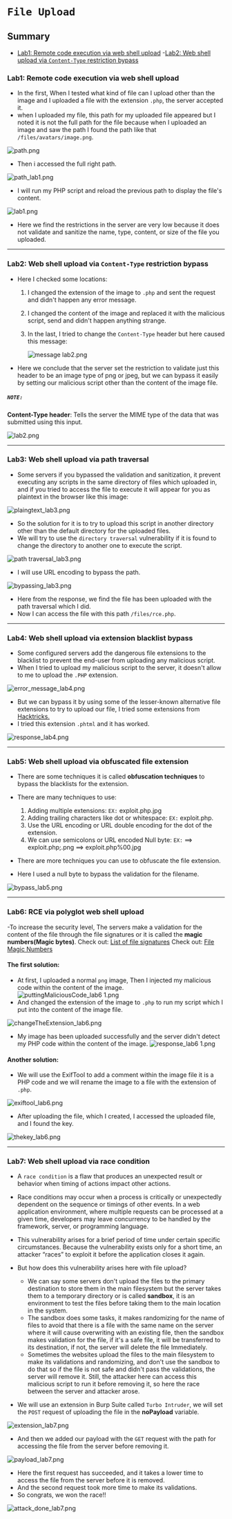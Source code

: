 # `File Upload`

## Summary
  - [Lab1: Remote code execution via web shell upload](https://github.com/Sec0gh/Portswigger-Labs/blob/main/File%20Upload.md#lab1-remote-code-execution-via-web-shell-upload)
  -[Lab2: Web shell upload via `Content-Type` restriction bypass](https://github.com/Sec0gh/Portswigger-Labs/blob/main/File%20Upload.md#lab2-web-shell-upload-via-content-type-restriction-bypass)
### Lab1: Remote code execution via web shell upload
- In the first, When I tested what kind of file can I upload other than the image and I uploaded a file with the extension `.php`, the server accepted it.
- when I uploaded my file, this path for my uploaded file appeared but I noted it is not the full path for the file because when I uploaded an image and saw the path I found the path like that `/files/avatars/image.png`.

![path.png](https://github.com/Sec0gh/Portswigger-Labs/blob/main/File%20Upload%20Labs/images/path.png)
- Then i accessed the full right path.
 
![path_lab1.png](https://github.com/Sec0gh/Portswigger-Labs/blob/main/File%20Upload%20Labs/images/path_lab1.png)
- I will run my PHP script and reload the previous path to display the file's content.

![lab1.png](https://github.com/Sec0gh/Portswigger-Labs/blob/main/File%20Upload%20Labs/images/lab1.png)
- Here we find the restrictions in the server are very low because it does not validate and sanitize the name, type, content, or size of the file you uploaded.
-----------------------------------------------------------------------

### Lab2: Web shell upload via `Content-Type` restriction bypass
- Here I checked some locations:
	1. I changed the extension of the image to `.php` and sent the request and didn't happen any error message.
	2. I changed the content of the image and replaced it with the malicious script, send and didn't happen anything strange.
	3. In the last, I tried to change the `Content-Type` header but here caused this message:
		   
		![message lab2.png](https://github.com/Sec0gh/Portswigger-Labs/blob/main/File%20Upload%20Labs/images/message%20lab2.png)
- Here we conclude that the server set the restriction to validate just this header to be an image type of png or jpeg, but we can bypass it easily by setting our malicious script other than the content of the image file. 
##### `NOTE: `
**Content-Type header**: Tells the server the MIME type of the data that was submitted using this input.

![lab2.png](https://github.com/Sec0gh/Portswigger-Labs/blob/main/File%20Upload%20Labs/images/lab2.png)

-----------------------------------------------------------------------
### Lab3: Web shell upload via path traversal
- Some servers if you bypassed the validation and sanitization, it prevent executing any scripts in the same directory of files which uploaded in, and if you tried to access the file to execute it will appear for you as plaintext in the browser like this image:
 
![plaingtext_lab3.png](https://github.com/Sec0gh/Portswigger-Labs/blob/main/File%20Upload%20Labs/images/plaingtext_lab3.png)

- So the solution for it is to try to upload this script in another directory other than the default directory for the uploaded files. 
- We will try to use the `directory traversal` vulnerability if it is found to change the directory to another one to execute the script.

![path traversal_lab3.png](https://github.com/Sec0gh/Portswigger-Labs/blob/main/File%20Upload%20Labs/images/path%20traversal_lab3.png)
- I will use URL encoding to bypass the path.

![bypassing_lab3.png](https://github.com/Sec0gh/Portswigger-Labs/blob/main/File%20Upload%20Labs/images/bypassing_lab3.png)
- Here from the response, we find the file has been uploaded with the path traversal which I did.
- Now I can access the file with this path `/files/rce.php`.
-----------------------------------------------------------------------
### Lab4: Web shell upload via extension blacklist bypass
- Some configured servers add the dangerous file extensions to the blacklist to prevent the end-user from uploading any malicious script.
- When I tried to upload my malicious script to the server, it doesn't allow to me to upload the `.PHP` extension.

![error_message_lab4.png](https://github.com/Sec0gh/Portswigger-Labs/blob/main/File%20Upload%20Labs/images/error_message_lab4.png)
- But we can bypass it by using some of the lesser-known alternative file extensions to try to upload our file, I tried some extensions from [Hacktricks.](https://book.hacktricks.xyz/pentesting-web/file-upload#file-upload-general-methodology)
- I tried this extension `.phtml` and it has worked.

![response_lab4.png](https://github.com/Sec0gh/Portswigger-Labs/blob/main/File%20Upload%20Labs/images/response_lab4.png)

-----------------------------------------------------------------------
### Lab5: Web shell upload via obfuscated file extension
- There are some techniques it is called **obfuscation techniques** to bypass the blacklists for the extension.
- There are many techniques to use:
	1. Adding multiple extensions: `EX:` exploit.php.jpg  
	2. Adding trailing characters like dot or whitespace: `EX:` exploit.php.
	3. Use the URL encoding or URL double encoding for the dot of the extension.
	4. We can use semicolons or URL encoded Null byte:
	`EX:` ==> exploit.php;.png                  ==> exploit.php%00.jpg 
- There are more techniques you can use to obfuscate the file extension.

- Here I used a null byte to bypass the validation for the filename.

![bypass_lab5.png](https://github.com/Sec0gh/Portswigger-Labs/blob/main/File%20Upload%20Labs/images/bypass_lab5.png)

-----------------------------------------------------------------------
### Lab6: RCE via polyglot web shell upload
-To increase the security level, The servers make a validation for the content of the file through the file signatures or it is called the **magic numbers(Magic bytes)**.
Check out: [List of file signatures](https://en.wikipedia.org/wiki/List_of_file_signatures)
Check out: [File Magic Numbers](https://gist.github.com/leommoore/f9e57ba2aa4bf197ebc5)
#### The first solution:
- At first, I uploaded a normal `png` image, Then I injected my malicious code within the content of the image.
![puttingMaliciousCode_lab6 1.png](https://github.com/Sec0gh/Portswigger-Labs/blob/main/File%20Upload%20Labs/images/puttingMaliciousCode_lab6.png)
- And changed the extension of the image to `.php` to run my script which I put into the content of the image file.

![changeTheExtension_lab6.png](https://github.com/Sec0gh/Portswigger-Labs/blob/main/File%20Upload%20Labs/images/changeTheExtension_lab6.png)
- My image has been uploaded successfully and the server didn't detect my PHP code within the content of the image.
![response_lab6 1.png](https://github.com/Sec0gh/Portswigger-Labs/blob/main/File%20Upload%20Labs/images/response_lab6.png)

#### Another solution:
- We will use the ExifTool to add a comment within the image file it is a PHP code and we will rename the image to a file with the extension of `.php`.

![exiftool_lab6.png](https://github.com/Sec0gh/Portswigger-Labs/blob/main/File%20Upload%20Labs/images/exiftool_lab6.png)
- After uploading the file, which I created, I accessed the uploaded file, and I found the key.
 
![thekey_lab6.png](https://github.com/Sec0gh/Portswigger-Labs/blob/main/File%20Upload%20Labs/images/thekey_lab6.png)

-----------------------------------------------------------------------
### Lab7: Web shell upload via race condition
- A `race condition` is a flaw that produces an unexpected result or behavior when timing of actions impact other actions.
- Race conditions may occur when a process is critically or unexpectedly dependent on the sequence or timings of other events. In a web application environment, where multiple requests can be processed at a given time, developers may leave concurrency to be handled by the framework, server, or programming language. 
- This vulnerability arises for a brief period of time under certain specific circumstances. Because the vulnerability exists only for a short time, an attacker “races” to exploit it before the application closes it again. 
- But how does this vulnerability arises here with file upload?
	- We can say some servers don't upload the files to the primary destination to store them in the main filesystem but the server takes them to a temporary directory or is called **sandbox**, it is an environment to test the files before taking them to the main location in the system.
	- The sandbox does some tasks, it makes randomizing for the name of files to avoid that there is a file with the same name on the server where it will cause overwriting with an existing file, then the sandbox makes validation for the file, if it's a safe file, it will be transferred to its destination, if not, the server will delete the file Immediately.
	- Sometimes the websites upload the files to the main filesystem to make its validations and randomizing, and don't use the sandbox to do that so if the file is not safe and didn't pass the validations, the server will remove it. Still, the attacker here can access this malicious script to run it before removing it, so here the race between the server and attacker arose. 

- We will use an extension in Burp Suite called `Turbo Intruder`, we will set the `POST` request of uploading the file in the **noPayload** variable.

![extension_lab7.png](https://github.com/Sec0gh/Portswigger-Labs/blob/main/File%20Upload%20Labs/images/extension_lab7.png)
- And then we added our payload with the `GET` request with the path for accessing the file from the server before removing it.
 
![payload_lab7.png](https://github.com/Sec0gh/Portswigger-Labs/blob/main/File%20Upload%20Labs/images/payload_lab7.png)
- Here the first request has succeeded, and it takes a lower time to access the file from the server before it is removed.
- And the second request took more time to make its validations.
- So congrats, we won the race!!

![attack_done_lab7.png](https://github.com/Sec0gh/Portswigger-Labs/blob/main/File%20Upload%20Labs/images/attack_done_lab7.png)















